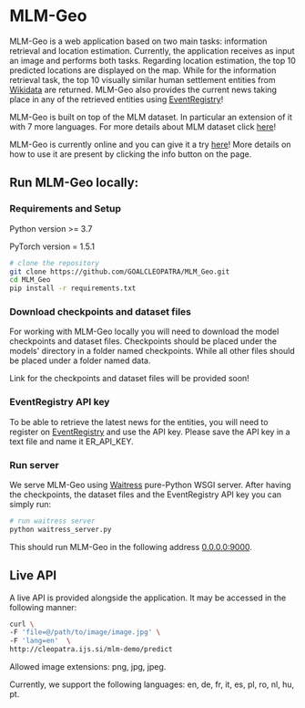 # MLM-Geo

MLM-Geo is a web application based on two main tasks: information retrieval and location estimation. Currently, the application receives as input an image and performs both tasks. Regarding location estimation, the top 10 predicted locations are displayed on the map. While for the information retrieval task, the top 10 visually similar human settlement entities from [Wikidata](https://www.wikidata.org/wiki/Wikidata:Main_Page) are returned. MLM-Geo also provides the current news taking place in any of the retrieved entities using [EventRegistry](https://eventregistry.org/)!

MLM-Geo is built on top of the MLM dataset. In particular an extension of it with 7 more languages. For more details about MLM dataset click [here](http://cleopatra.ijs.si/goal-mlm/)!

MLM-Geo is currently online and you can give it a try [here](http://cleopatra.ijs.si/mlm-demo/)! More details on how to use it are present by clicking the info button on the page.

## Run MLM-Geo locally:
### Requirements and Setup
Python version >= 3.7

PyTorch version = 1.5.1

``` bash
# clone the repository
git clone https://github.com/GOALCLEOPATRA/MLM_Geo.git
cd MLM_Geo
pip install -r requirements.txt
```

### Download checkpoints and dataset files
For working with MLM-Geo locally you will need to download the model checkpoints and dataset files. Checkpoints should be placed under the models' directory in a folder named checkpoints. While all other files should be placed under a folder named data.

Link for the checkpoints and dataset files will be provided soon!

### EventRegistry API key
To be able to retrieve the latest news for the entities, you will need to register on [EventRegistry](https://eventregistry.org/register) and use the API key. Please save the API key in a text file and name it ER_API_KEY.

### Run server
We serve MLM-Geo using [Waitress](https://docs.pylonsproject.org/projects/waitress/en/latest/) pure-Python WSGI server. After having the checkpoints, the dataset files and the EventRegistry API key you can simply run:
``` bash
# run waitress server
python waitress_server.py
```
This should run MLM-Geo in the following address [0.0.0.0:9000](http://0.0.0.0:9000/).

## Live API
A live API is provided alongside the application. It may be accessed in the following manner:
```bash
curl \
-F 'file=@/path/to/image/image.jpg' \
-F 'lang=en'  \
http://cleopatra.ijs.si/mlm-demo/predict
```
Allowed image extensions: png, jpg, jpeg.

Currently, we support the following languages: en, de, fr, it, es, pl, ro, nl, hu, pt.

